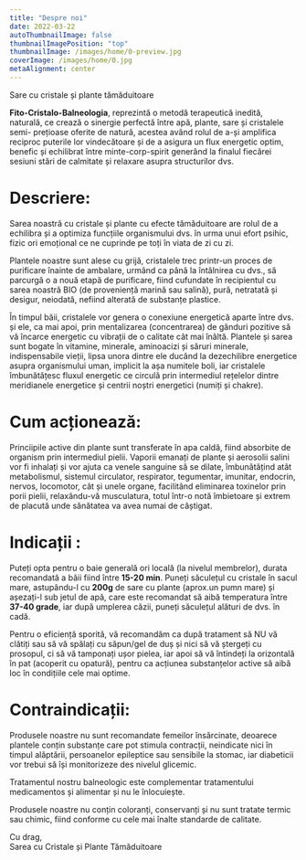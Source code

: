 ```yaml
---
title: "Despre noi"
date: 2022-03-22
autoThumbnailImage: false
thumbnailImagePosition: "top"
thumbnailImage: /images/home/0-preview.jpg
coverImage: /images/home/0.jpg
metaAlignment: center
---
```

Sare cu cristale și plante tămăduitoare
<!--more-->
**Fito-Cristalo-Balneologia**, reprezintă o metodă terapeutică inedită,
naturală, ce crează o sinergie perfectă între apă, plante, sare și cristalele semi-
prețioase oferite de natură, acestea având rolul de a-și amplifica reciproc puterile
lor vindecătoare și de a asigura un flux energetic optim, benefic și echilibrat între
minte-corp-spirit generând la finalul fiecărei sesiuni stări de calmitate și relaxare
asupra structurilor dvs.

# Descriere:

Sarea noastră cu cristale și plante cu efecte tămăduitoare are rolul de a
echilibra și a optimiza funcțiile organismului dvs. în urma unui efort psihic, fizic ori
emoțional ce ne cuprinde pe toți în viata de zi cu zi.

Plantele noastre sunt alese cu grijă, cristalele trec printr-un proces de purificare
înainte de ambalare, urmând ca până la întâlnirea cu dvs., să parcurgă o a nouă
etapă de purificare, fiind cufundate în recipientul cu sarea noastră BIO (de
proveniență marină sau salină), pură, netratată și desigur, neiodată, nefiind alterată
de substanțe plastice.

În timpul băii, cristalele vor genera o conexiune energetică aparte între dvs. și ele,
ca mai apoi, prin mentalizarea (concentrarea) de gânduri pozitive să vă încarce
energetic cu vibrații de o calitate cât mai înâltă.
Plantele și sarea sunt bogate în vitamine, minerale, aminoacizi și săruri minerale,
indispensabile vieții, lipsa unora dintre ele ducând la dezechilibre energetice asupra
organismului uman, implicit la așa numitele boli, iar cristalele îmbunătățesc fluxul
energetic ce circulă prin intermediul rețelelor dintre meridianele energetice și
centrii noștri energetici (numiți și chakre).

# Cum acționează:

Princiipile active din plante sunt transferate în apa caldă, fiind absorbite de
organism prin intermediul pielii. Vaporii emanați de plante și aerosolii salini vor fi
inhalați și vor ajuta ca venele sanguine să se dilate, îmbunătățind atât
metabolismul, sistemul circulator, respirator, tegumentar, imunitar, endocrin,
nervos, locomotor, cât și unele organe, facilitând eliminarea toxinelor prin porii
pielii, relaxându-vă musculatura, totul într-o notă îmbietoare și extrem de placută
unde sănătatea va avea numai de câștigat.

# Indicații :

Puteți opta pentru o baie generală ori locală (la nivelul membrelor), durata
recomandată a băii fiind între **15-20 min**. Puneți săculețul cu cristale în sacul mare,
astupându-l cu **200g** de sare cu plante (aprox.un pumn mare) și așezați-l sub jetul
de apă, care este recomandat să aibă temperatura între **37-40 grade**, iar după
umplerea căzii, puneți săculețul alături de dvs. în cadă.

Pentru o eficiență sporită, vă recomandăm ca după tratament să NU vă clătiți sau
să vă spălați cu săpun/gel de duș și nici să vă ștergeți cu prosopul, ci să vă
tamponați ușor pielea, iar apoi să vă întindeți la orizontală în pat (acoperit cu opatură), pentru ca acțiunea substanțelor active să aibă loc în condițiile cele mai
optime.

# Contraindicații:

Produsele noastre nu sunt recomandate femeilor însărcinate, deoarece
plantele conțin substanțe care pot stimula contracții, neindicate nici în timpul
alăptării, persoanelor epileptice sau sensibile la stomac, iar diabeticii vor trebui să
își monitorizeze des nivelul glicemic.

Tratamentul nostru balneologic este complementar tratamentului
medicamentos și alimentar și nu le înlocuiește.

Produsele noastre nu conțin coloranți, conservanți și nu sunt tratate
termic sau chimic, fiind conforme cu cele mai înalte standarde de calitate.

Cu drag,  
Sarea cu Cristale și Plante Tămăduitoare
